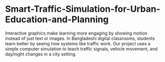 # Smart-Traffic-Simulation-for-Urban-Education-and-Planning
Interactive graphics make learning more engaging by showing motion instead of just text or images. In Bangladeshi digital classrooms, students learn better by seeing how systems like traffic work. Our project uses a simple computer simulation to teach traffic signals, vehicle movement, and day/night changes in a city setting.
